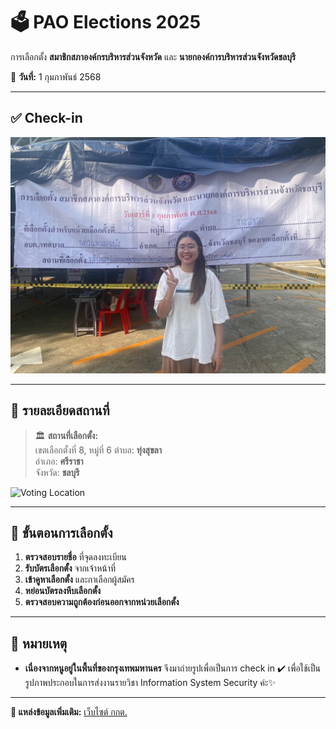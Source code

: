 # 🗳️ PAO Elections 2025  

การเลือกตั้ง **สมาชิกสภาองค์กรบริหารส่วนจังหวัด** และ **นายกองค์การบริหารส่วนจังหวัดชลบุรี**  

📅 **วันที่:** 1 กุมภาพันธ์ 2568  

---

## ✅ **Check-in**  
![Check-in](image/MEITU_20250308_114345776.jpg)  

---

## 📍 **รายละเอียดสถานที่**  
> 🏛️ **สถานที่เลือกตั้ง:**  
> เขตเลือกตั้งที่ 8, หมู่ที่ 6 
> ตำบล: **ทุ่งสุขลา**  
> อำเภอ: **ศรีราชา**  
> จังหวัด: **ชลบุรี**  

![Voting Location](https://your-image-url.com/location.jpg)  

---

## 📌 **ขั้นตอนการเลือกตั้ง**  
1. **ตรวจสอบรายชื่อ** ที่จุดลงทะเบียน  
2. **รับบัตรเลือกตั้ง** จากเจ้าหน้าที่  
3. **เข้าคูหาเลือกตั้ง** และกาเลือกผู้สมัคร  
4. **หย่อนบัตรลงหีบเลือกตั้ง**  
5. **ตรวจสอบความถูกต้องก่อนออกจากหน่วยเลือกตั้ง**  

---

## 📜 **หมายเหตุ**  
- **เนื่องจากหนูอยู่ในพื้นที่ของกรุงเทพมหานคร** จึงมาถ่ายรูปเพื่อเป็นการ check in ✔️ เพื่อใช้เป็นรูปภาพประกอบในการส่งงานรายวิชา Information System Security ค่ะ✨

---

**🔗 แหล่งข้อมูลเพิ่มเติม:** [เว็บไซต์ กกต.](https://www.ect.go.th/)  
